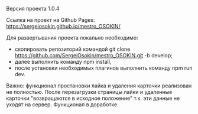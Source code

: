 Версия проекта 1.0.4

Ссылка на проект на Github Pages:
https://sergeiosokin.github.io/mestro_OSOKIN/

Для развертывания проекта локально необходимо:
- скопировать репозиторий командой git clone https://github.com/SergeiOsokin/mestro_OSOKIN.git -b develop;
- далее выполнить команду npm install, 
- после установки необходимых плагинов выполнить команду npm run dev. 

Важно:
функционал простановки лайка и удаления карточки реализован не полностью. 
После перезагрузки страницы лайки и удаленные карточки "возвращаются в исходное положение" т.к. эти данные не уходят на сервер.
Функционал в доработке.
